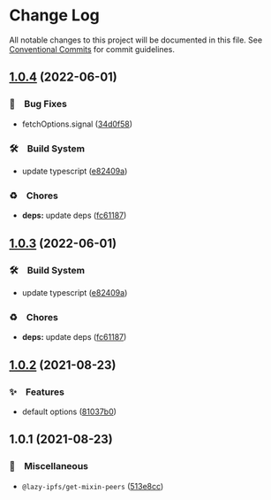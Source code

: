 # Change Log

All notable changes to this project will be documented in this file.
See [Conventional Commits](https://conventionalcommits.org) for commit guidelines.

## [1.0.4](https://github.com/bluelovers/ws-ipfs/compare/@lazy-ipfs/get-mixin-peers@1.0.2...@lazy-ipfs/get-mixin-peers@1.0.4) (2022-06-01)


### 🐛　Bug Fixes

* fetchOptions.signal ([34d0f58](https://github.com/bluelovers/ws-ipfs/commit/34d0f582b2aede84c8c3368f120fba53dd44377d))


### 🛠　Build System

* update typescript ([e82409a](https://github.com/bluelovers/ws-ipfs/commit/e82409a1d08dcfae1d7e6a1c628d5280b22fb6b7))


### ♻️　Chores

* **deps:** update deps ([fc61187](https://github.com/bluelovers/ws-ipfs/commit/fc61187b003a17693ce8ba63ec8d80a5981dd9ce))





## [1.0.3](https://github.com/bluelovers/ws-ipfs/compare/@lazy-ipfs/get-mixin-peers@1.0.2...@lazy-ipfs/get-mixin-peers@1.0.3) (2022-06-01)


### 🛠　Build System

* update typescript ([e82409a](https://github.com/bluelovers/ws-ipfs/commit/e82409a1d08dcfae1d7e6a1c628d5280b22fb6b7))


### ♻️　Chores

* **deps:** update deps ([fc61187](https://github.com/bluelovers/ws-ipfs/commit/fc61187b003a17693ce8ba63ec8d80a5981dd9ce))





## [1.0.2](https://github.com/bluelovers/ws-ipfs/compare/@lazy-ipfs/get-mixin-peers@1.0.1...@lazy-ipfs/get-mixin-peers@1.0.2) (2021-08-23)


### ✨　Features

* default options ([81037b0](https://github.com/bluelovers/ws-ipfs/commit/81037b0916454ffd95cf4e32947e51b72dff251e))





## 1.0.1 (2021-08-23)


### 🔖　Miscellaneous

* `@lazy-ipfs/get-mixin-peers` ([513e8cc](https://github.com/bluelovers/ws-ipfs/commit/513e8cc7641ec4b63f2d3573d4376edefcf92204))
